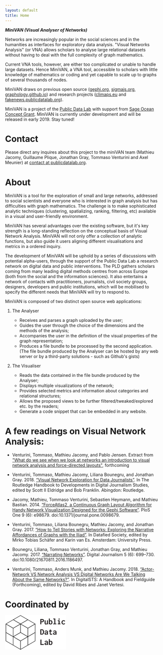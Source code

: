```yaml
---
layout: default
title: Home
---
```


***MiniVAN (Visual Analyser of Networks)***

Networks are increasingly popular in the social sciences and in the humanities as interfaces for exploratory data analysis. "Visual Networks Analysis" (or VNA) allows scholars to analyse large relational datasets without having to deal with the full complexity of graph mathematics.

Current VNA tools, however, are either too complicated or unable to handle large datasets. Hence MiniVAN, a VNA tool, accessible to scholars with little knowledge of mathematics or coding and yet capable to scale up to graphs of several thousands of nodes.

MiniVAN draws on previous open source ([gephi.org](http://gephi.org), [sigmajs.org](http://sigmajs.org), [graphology.github.io](http://graphology.github.io)) and research projects ([climaps.eu](http://climaps.eu) and [fakenews.publicdatalab.org](http://fakenews.publicdatalab.org)).

MiniVAN is a project of the [Public Data Lab](http://publicdatalab.org/) with support from [Sage Ocean Concept Grant](https://ocean.sagepub.com/concept-grants/).
MiniVAN is currently under development and will be released in early 2019. Stay tuned!

<!--more-->

# Contact

Please direct any inquires about this project to the miniVAN team (Mathieu Jacomy, Guillaume Plique, Jonathan Gray, Tommaso Venturini and Axel Meunier) at [contact at publicdatalab.org](mailto:contact@publicdatalab.org).

# About

MiniVAN is a tool for the exploration of small and large networks, addressed to social scientists and everyone who is interested in graph analysis but has difficulties with graph mathematics. The challenge is to make sophisticated analytic techniques (clustering, spatializing, ranking, filtering, etc) available in a visual and user-friendly environment.

MiniVAN has several advantages over the existing software, but it's key strength is a long-standing reflection on the conceptual basis of Visual Network Analysis. MiniVAN will not only offer a collection of analytic functions, but also guide it users aligning different visualisations and metrics in a ordered inquiry.

The development of MiniVAN will be uphold by a series of discussions with potential alpha-users, through the support of the Public Data Lab a research network on digital data and public interventions. The PLD gathers scholars coming from many leading digital methods centres from across Europe (both from the social and the information sciences). It also entertains a network of contacts with practitioners, journalists, civil society groups, designers, developers and public institutions, which will be mobilised to specify the different needs that MiniVAN will try to respond to.

MiniVAN is composed of two distinct open source web applications:

1. The Analyser
	- Receives and parses a graph uploaded by the user;
	- Guides the user through the choice of the dimensions and the methods of the analysis;
	- Accompanies the user in the definition of the visual properties of the graph representation;
	- Produces a file bundle to be processed by the second application.
(The file bundle produced by the Analyser can be hosted by any web server or by a third-party solutions - such as Github's gists)


2. The Visualiser
	- Reads the data contained in the file bundle produced by the Analyser;
	- Displays multiple visualizations of the network;
	- Provides selected metrics and information about categories and relational structures;
	- Allows the proposed views to be further filtered/tweaked/explored etc. by the readers;
	- Generate a code snippet that can be embedded in any website.


# A few readings on Visual Network Analysis:

- Venturini, Tommaso, Mathieu Jacomy, and Pablo Jensen. Extract from ["What do we see when we look at networks an introduction to visual network analysis and force-directed layouts"](http://www.tommasoventurini.it/wp/wp-content/uploads/2018/10/VisualNetworkAnalysis-TheJazzNetwork.pdf), forthcoming

- Venturini, Tommaso, Mathieu Jacomy, Liliana Bounegru, and Jonathan Gray. 2018. [“Visual Network Exploration for Data Journalists”](http://www.tommasoventurini.it/wp/wp-content/uploads/2017/10/VenturiniEtAl_VisualNetworkExploration.pdf). In The Routledge Handbook to Developments in Digital Journalism Studies, edited by Scott II Eldridge and Bob Franklin. Abingdon: Routledge.

- Jacomy, Mathieu, Tommaso Venturini, Sebastien Heymann, and Mathieu Bastian. 2014. [“ForceAtlas2, a Continuous Graph Layout Algorithm for Handy Network Visualization Designed for the Gephi Software”](http://www.plosone.org/article/info%3Adoi%2F10.1371%2Fjournal.pone.0098679). PloS One 9 (6): e98679. doi:10.1371/journal.pone.0098679.

- Venturini, Tommaso, Liliana Bounegru, Mathieu Jacomy, and Jonathan Gray. 2017. [“How to Tell Stories with Networks: Exploring the Narrative Affordances of Graphs with the Iliad”](http://www.tommasoventurini.it/wp/wp-content/uploads/2016/01/How_to_Tell_Stories_with_Networks_PreprintVersion.pdf). In Datafied Society, edited by Mirko Tobias Schäfer and Karin van Es. Amsterdam: University Press.

- Bounegru, Liliana, Tommaso Venturini, Jonathan Gray, and Mathieu Jacomy. 2017. [“Narrating Networks”](http://www.tommasoventurini.it/wp/how-to-tell-stories-with-networks-exploring-the-narrative-affordances-of-graphs-with-the-iliad/). Digital Journalism 5 (6): 699–730. doi:10.1080/21670811.2016.1186497.

- Venturini, Tommaso, Anders Munk, and Mathieu Jacomy. 2018. [“Actor-Network VS Network Analysis VS Digital Networks Are We Talking About the Same Networks?”](http://www.tommasoventurini.it/wp/wp-content/uploads/2015/05/Venturini-Munk_Jacomy_ANT-vs-SNA-vs-NET.pdf). In DigitalSTS: A Handbook and Fieldguide (Forthcoming), edited by David Ribes and Janet Vertesi.

# Coordinated by

<img src="assets/images/logo-publicdatalab.svg" alt="drawing" width="200"/>

